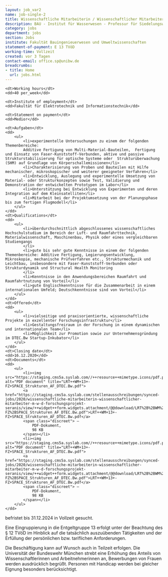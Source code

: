 ```yaml
---
layout: job_var2
name: job-single-2
title: Wissenschaftliche Mitarbeiterin / Wissenschaftlicher Mitarbeiter (m/w/d)
description: BAU - Institut für Wasserwesen - Professur für Siedelungswasserwirtschaft und Abfalltechnik
category: jobs
department: jobs
section: Jobs
institute: Fakultät Bauingenieuerwesen und Umweltwissenschaften
statement-of-payment: E 13 TVöD
working-time: Vollzeit
created: vor 3 Tagen
contact-email: office.sp@unibw.de
breadcrumbs: 
- title: Home
  url: jobs.html
---
```

<dl>
                    
	<dt>Working hours</dt>
	<dd>40 per_week</dd>

	<dt>Institute of employment</dt>
	<dd>Fakultät für Elektrotechnik und Informationstechnik</dd>

	<dt>Statement on payment</dt>
	<dd>Medior</dd>

	<dt>Aufgaben</dt>
	<dd>
		<ul>
			<li>experimentelle Untersuchungen zu einem der folgenden Themenbereiche:
			Additive Fertigung von Multi-Material-Bauteilen,  Fertigung und Einsatz von Faser-Kunststoff-Verbunden, aktive und passive Strukturstabilisierung für optische Systeme oder  Strukturüberwachung (SHM) auf Grundlage von Körperschallemissionen</li>
			<li>Charakterisierung von Proben und Bauteilen mit Hilfe mechanischer, mikroskopischer und weiterer geeigneter Verfahren</li>
			<li>Entwicklung, Auslegung und experimentelle Umsetzung von Material- oder Strukturkonzepten sowie Test, Validierung und Demonstration der entwickelten Prototypen im Labor</li>
			<li>Unterstützung bei Entwicklung von Experimenten und deren Integration auf dem Kleinsatelliten</li>
			<li>Mitarbeit bei der Projektumsetzung von der Planungsphase bis zum fertigen Flugmodell</li>
		</ul>
	</dd>
	<dt>Qualifications</dt>
	<dd>
		<ul>
			<li>überdurchschnittlich abgeschlossenes wissenschaftliches Hochschulstudium im Bereich der Luft- und Raumfahrttechnik, Materialwissenschaft, Maschinenbau, Physik oder eines vergleichbaren Studiengangs
	        </li>
			<li>gute bis sehr gute Kenntnisse in einem der folgenden Themenbereiche: Additive Fertigung, Legierungsentwicklung, Mikroskopie, mechanische Prüfverfahren etc., Strukturmechanik und Leichtbau, insbesondere mit Faser-Kunststoff-Verbunden oder  Strukturdynamik und Structural Health Monitoring
	        </li>
			<li>Kenntnisse in den Anwendungsbereichen Raumfahrt und Raumfahrtnutzung von Vorteil</li>
			<li>gute Englischkenntnisse für die Zusammenarbeit in einem internationalen Umfeld; Deutschkenntnisse sind von Vorteil</li>
		</ul>
	</dd>
	<dt>Offered</dt>
	<dd>
		<ul>
			<li>vielseitige und praxisorientierte, wissenschaftliche Projekte in exzellenter Forschungsinfrastruktur</li>
			<li>Gestaltungsfreiraum in der Forschung in einem dynamischen und internationalen Team</li>
			<li>Möglichkeit zur Promotion sowie zur Unternehmensgründung im DTEC.Bw Startup-Inkubator</li>
		</ul>
	</dd>
	<dt>Closing date</dt>
	<dd>16.12.2020</dd>
	<dt>Documents</dt>
	<dd>
		<ul>
			<li><img src="https://staging.cms5a.syslab.com//++resource++mimetype.icons/pdf.png" alt="PDF document" title="LRT++WM+13+-FZ+SPACE_Strukturen_AF_DTEC.Bw.pdf">
	        <a href="https://staging.cms5a.syslab.com/stellenausschreibungen/synced-jobs/2020/wissenschaftliche-mitarbeiterin-wissenschaftlicher-mitarbeiter-m-w-d-forschungsprojekt-seranis/view/++widget++form.widgets.attachment/@@download/LRT%2B%2BWM%2B13%2B-FZ%2BSPACE_Strukturen_AF_DTEC.Bw.pdf">LRT++WM+13+-FZ+SPACE_Strukturen_AF_DTEC.Bw.pdf</a>
	        <span class="discreet"> —
	            PDF-Dokument,
	            98 KB
	        </span></li>
	        <li><img src="https://staging.cms5a.syslab.com//++resource++mimetype.icons/pdf.png" alt="PDF document" title="LRT++WM+13+-FZ+SPACE_Strukturen_AF_DTEC.Bw.pdf">
	        <a href="https://staging.cms5a.syslab.com/stellenausschreibungen/synced-jobs/2020/wissenschaftliche-mitarbeiterin-wissenschaftlicher-mitarbeiter-m-w-d-forschungsprojekt-seranis/view/++widget++form.widgets.attachment/@@download/LRT%2B%2BWM%2B13%2B-FZ%2BSPACE_Strukturen_AF_DTEC.Bw.pdf">LRT++WM+13+-FZ+SPACE_Strukturen_AF_DTEC.Bw.pdf</a>
	        <span class="discreet"> —
	            PDF-Dokument,
	            98 KB
	        </span></li>
	    </ul>
	</dd>
</dl>

<p>befristet bis 31.12.2024 in Vollzeit gesucht.</p>
<p>Eine Eingruppierung in die Entgeltgruppe 13 erfolgt unter der Beachtung des § 12 TVöD im Hinblick auf die tatsächlich auszuübenden Tätigkeiten und der Erfüllung der persönlichen bzw. tariflichen Anforderungen.</p>
<p>Die Beschäftigung kann auf Wunsch auch in Teilzeit erfolgen. Die Universität der Bundeswehr München strebt eine Erhöhung des Anteils von Wissenschaftlerinnen und Arbeitnehmerinnen an, Bewerbungen von Frauen werden ausdrücklich begrüßt. Personen mit Handicap werden bei gleicher Eignung besonders berücksichtigt.</p>
